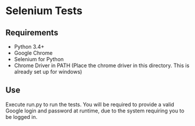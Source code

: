 # Selenium Tests

## Requirements

 - Python 3.4+
 - Google Chrome
 - Selenium for Python
 - Chrome Driver in PATH (Place the chrome driver in this directory. This is already set up for windows)

## Use

Execute run.py to run the tests.
You will be required to provide a valid Google login and password at runtime, due to the system requiring you to be logged in.
